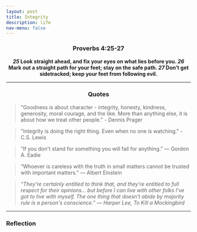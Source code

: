 ```yaml
---
layout: post
title: Integrity        
description: life
nav-menu: false
---
```



<center> 
    <h3> Proverbs 4:25-27 </h3>
        <b>
            <b><i>25</i></b> Look straight ahead, and fix your eyes on what lies before you. <b><i>26</i></b> Mark out a straight path for your feet; stay on the safe path. <b><i>27</i></b> Don’t get sidetracked; keep your feet from following evil. 
        </b>
</center>

<hr>

<center><h3>Quotes</h3></center>

> "Goodness is about character - integrity, honesty, kindness, generosity, moral courage, and the like. More than anything else, it is about how we treat other people." - Dennis Prager

> "Integrity is doing the right thing. Even when no one is watching." - C.S. Lewis

> “If you don't stand for something you will fall for anything.” ― Gordon A. Eadie

> “Whoever is careless with the truth in small matters cannot be trusted with important matters.” ― Albert Einstein 

> *“They're certainly entitled to think that, and they're entitled to full respect for their opinions... but before I can live with other folks I've got to live with myself. The one thing that doesn't abide by majority rule is a person's conscience.” ― Harper Lee, To Kill a Mockingbird*

<hr>

### Reflection